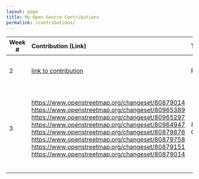 ```yaml
---
layout: page
title: My Open Source Contributions
permalink: /contributions/
---
```


<!--
The first column, Contribution, must be a hyperlink to the actual contribution,
such as the Wikipedia edit or pull request, etc., with a suitable name.
Type of the contribution should be "Wikipedia edit", "OpenStreet Map feature",
"Project Documentation", "Project Code", "Blog Edit", etc.

The Description should include a brief summary of what you did.

Replace the first row below with your contribution and add new ones below it
following the same syntax.

-->





| Week #       | Contribution (Link)  | Type  | Description |
|---|:---|:---|:---|
|  2   | [link to contribution](https://github.com/stewartweiss/butterfly-network/blob/master/butterfly_edges.c)    | Project code    |   I wrote a program for the repository ....    |
| 3    | https://www.openstreetmap.org/changeset/80879014 https://www.openstreetmap.org/changeset/80965389 https://www.openstreetmap.org/changeset/80965297 https://www.openstreetmap.org/changeset/80964947 https://www.openstreetmap.org/changeset/80879876 https://www.openstreetmap.org/changeset/80879758 https://www.openstreetmap.org/changeset/80879151 https://www.openstreetmap.org/changeset/80879014| 8 edits to OpenStreetMap     | Updated business information, structure limits, and other details in Coney Island and Bensonhurst, Brooklyn, New York  |
|     |     |     |      |
